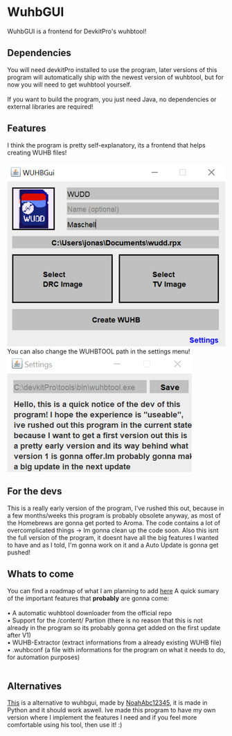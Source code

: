 # WuhbGUI
WuhbGUI is a frontend for DevkitPro's wuhbtool!
## Dependencies
You will need devkitPro installed to use the program, later versions of this program will automatically ship with the newest version of wuhbtool, but for now you will need to get wuhbtool yourself. <br> <br>
If you want to build the program, you just need Java, no dependencies or external libraries are required!
## Features
I think the program is pretty self-explanatory, its a frontend that helps creating WUHB files!<br>
<br>
![Demonstration of the program](https://raw.githubusercontent.com/germanvanadium/wuhbgui/main/wuhbgui.png)<br>
You can also change the WUHBTOOL path in the settings menu!<br>
![Demonstration of the customization](https://raw.githubusercontent.com/germanvanadium/wuhbgui/main/settings.png)<br>
## For the devs
This is a really early version of the program, I've rushed this out, because in a few months/weeks this program is probably obsolete anyway, as most of the Homebrews are gonna get ported to Aroma. The code contains a lot of overcomplicated things -> Im gonna clean up the code soon. Also this isnt the full version of the program, it doesnt have all the big features I wanted to have and as I told, I'm gonna work on it and a Auto Update is gonna get pushed!
## Whats to come
You can find a roadmap of what I am planning to add [here](https://trello.com/b/9E1lVdtV/wuhbtool)
A quick sumary of the important features that __probably__ are gonna come:<br><br>
• A automatic wuhbtool downloader from the official repo<br>
• Support for the /content/ Partion (there is no reason that this is not already in the program so its probably gonna get added on the first update after V1)<br>
• WUHB-Extractor (extract informations from a already existing WUHB file)<br>
• .wuhbconf (a file with informations for the program on what it needs to do, for automation purposes)<br><br>
## Alternatives
[This](https://github.com/NoahAbc12345/WUHB-Packager) is a alternative to wuhbgui, made by [NoahAbc12345](https://github.com/NoahAbc12345), it is made in Python and it should work aswell. Ive made this program to have my own version where I implement the features I need and if you feel more comfortable using his tool, then use it! :)
